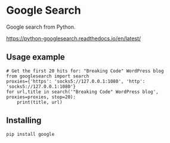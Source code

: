 Google Search
============

Google search from Python.

https://python-googlesearch.readthedocs.io/en/latest/

Usage example
-------------

    # Get the first 20 hits for: "Breaking Code" WordPress blog
    from googlesearch import search
    proxies={'https': 'socks5://127.0.0.1:1080', 'http': 'socks5://127.0.0.1:1080'}
    for url,title in search('"Breaking Code" WordPress blog', proxies=proxies, stop=20):
        print(title, url)

Installing
----------

    pip install google
